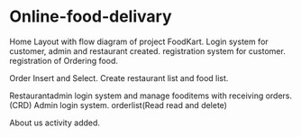 # Online-food-delivary
Home Layout with flow diagram of project FoodKart.
Login system for customer, admin and restaurant created.
registration system for customer.
registration of Ordering  food.

Order Insert and Select.
Create restaurant list and food list.


Restaurantadmin login system and manage fooditems with receiving orders.(CRD)
Admin login system.
orderlist(Read read and delete)



About us activity added.


